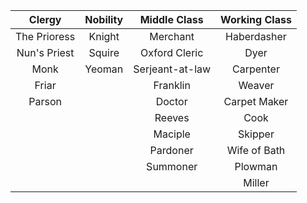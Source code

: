 | Clergy | Nobility | Middle Class | Working Class |
|:------------:|:--------:|:---------------:|:-------------:|
| The Prioress | Knight | Merchant | Haberdasher |
| Nun's Priest | Squire | Oxford Cleric | Dyer |
| Monk | Yeoman | Serjeant-at-law | Carpenter |
| Friar |  | Franklin | Weaver |
| Parson |  | Doctor | Carpet Maker |
|  |  | Reeves | Cook |
|  |  | Maciple | Skipper |
|  |  | Pardoner | Wife of Bath |
|  |  | Summoner | Plowman |
|  |  |  | Miller |